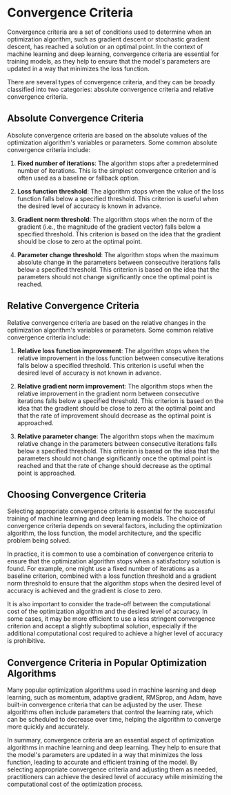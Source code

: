 # Convergence Criteria

Convergence criteria are a set of conditions used to determine when an optimization algorithm, such as gradient descent or stochastic gradient descent, has reached a solution or an optimal point. In the context of machine learning and deep learning, convergence criteria are essential for training models, as they help to ensure that the model's parameters are updated in a way that minimizes the loss function.

There are several types of convergence criteria, and they can be broadly classified into two categories: absolute convergence criteria and relative convergence criteria.

## Absolute Convergence Criteria

Absolute convergence criteria are based on the absolute values of the optimization algorithm's variables or parameters. Some common absolute convergence criteria include:

1. **Fixed number of iterations**: The algorithm stops after a predetermined number of iterations. This is the simplest convergence criterion and is often used as a baseline or fallback option.

2. **Loss function threshold**: The algorithm stops when the value of the loss function falls below a specified threshold. This criterion is useful when the desired level of accuracy is known in advance.

3. **Gradient norm threshold**: The algorithm stops when the norm of the gradient (i.e., the magnitude of the gradient vector) falls below a specified threshold. This criterion is based on the idea that the gradient should be close to zero at the optimal point.

4. **Parameter change threshold**: The algorithm stops when the maximum absolute change in the parameters between consecutive iterations falls below a specified threshold. This criterion is based on the idea that the parameters should not change significantly once the optimal point is reached.

## Relative Convergence Criteria

Relative convergence criteria are based on the relative changes in the optimization algorithm's variables or parameters. Some common relative convergence criteria include:

1. **Relative loss function improvement**: The algorithm stops when the relative improvement in the loss function between consecutive iterations falls below a specified threshold. This criterion is useful when the desired level of accuracy is not known in advance.

2. **Relative gradient norm improvement**: The algorithm stops when the relative improvement in the gradient norm between consecutive iterations falls below a specified threshold. This criterion is based on the idea that the gradient should be close to zero at the optimal point and that the rate of improvement should decrease as the optimal point is approached.

3. **Relative parameter change**: The algorithm stops when the maximum relative change in the parameters between consecutive iterations falls below a specified threshold. This criterion is based on the idea that the parameters should not change significantly once the optimal point is reached and that the rate of change should decrease as the optimal point is approached.

## Choosing Convergence Criteria

Selecting appropriate convergence criteria is essential for the successful training of machine learning and deep learning models. The choice of convergence criteria depends on several factors, including the optimization algorithm, the loss function, the model architecture, and the specific problem being solved.

In practice, it is common to use a combination of convergence criteria to ensure that the optimization algorithm stops when a satisfactory solution is found. For example, one might use a fixed number of iterations as a baseline criterion, combined with a loss function threshold and a gradient norm threshold to ensure that the algorithm stops when the desired level of accuracy is achieved and the gradient is close to zero.

It is also important to consider the trade-off between the computational cost of the optimization algorithm and the desired level of accuracy. In some cases, it may be more efficient to use a less stringent convergence criterion and accept a slightly suboptimal solution, especially if the additional computational cost required to achieve a higher level of accuracy is prohibitive.

## Convergence Criteria in Popular Optimization Algorithms

Many popular optimization algorithms used in machine learning and deep learning, such as momentum, adaptive gradient, RMSprop, and Adam, have built-in convergence criteria that can be adjusted by the user. These algorithms often include parameters that control the learning rate, which can be scheduled to decrease over time, helping the algorithm to converge more quickly and accurately.

In summary, convergence criteria are an essential aspect of optimization algorithms in machine learning and deep learning. They help to ensure that the model's parameters are updated in a way that minimizes the loss function, leading to accurate and efficient training of the model. By selecting appropriate convergence criteria and adjusting them as needed, practitioners can achieve the desired level of accuracy while minimizing the computational cost of the optimization process.

